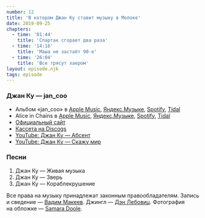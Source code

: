```yaml
---
number: 12
title: 'В котором Джан Ку ставит музыку в Молоке'
date: 2019-09-25
chapters:
  - time: '01:44'
    title: 'Спартак сгорает два раза'
  - time: '14:16'
    title: 'Маша не застаёт 90-е'
  - time: '26:04'
    title: 'Все трясут хаером'
layout: episode.njk
tags: episode
---
```


### Джан Ку — jan_coo

- Альбом «jan_coo» в
  [Apple Music](https://music.apple.com/album/1363147854),
  [Яндекс.Музыке](https://music.yandex.ru/album/759477),
  [Spotify](https://open.spotify.com/album/11BBtnCUSVBe0ikLA5p95v),
  [Tidal](https://tidal.com/browse/album/86375334)
- Alice in Chains в
  [Apple Music](https://music.apple.com/artist/462221),
  [Яндекс.Музыке](https://music.yandex.ru/artist/112486),
  [Spotify](https://open.spotify.com/artist/64tNsm6TnZe2zpcMVMOoHL),
  [Tidal](https://tidal.com/browse/artist/608)
- [Официальный сайт](http://jancoo.ru/)
- [Кассета на Discogs](https://www.discogs.com/release/3741630)
- [YouTube: Джан Ку — Абсент](https://youtu.be/h1_FKJmLZ9E)
- [YouTube: Джан Ку — Скажу мир](https://youtu.be/vrMSnk9i5qQ)

### Песни

1. Джан Ку — Живая музыка
2. Джан Ку — Зверь
3. Джан Ку — Кораблекрушение

Все права на музыку принадлежат законным правообладателям.
Запись и сведение — [Вадим Макеев](https://twitter.com/pepelsbey).
Джингл — [Дэн Лебовиц](https://www.youtube.com/channel/UC38A5qHrlc_Zgua7vL4b96w).
Фотография на обложке — [Samara Doole](https://unsplash.com/photos/T8-kfC8W4b8).
